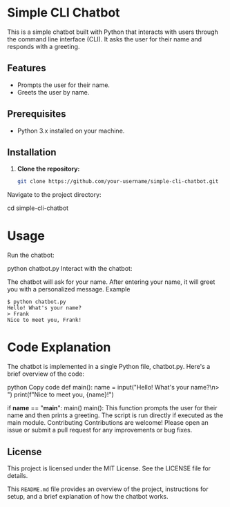 # Simple CLI Chatbot

This is a simple chatbot built with Python that interacts with users through the command line interface (CLI). It asks the user for their name and responds with a greeting.

## Features

- Prompts the user for their name.
- Greets the user by name.

## Prerequisites

- Python 3.x installed on your machine.

## Installation

1. **Clone the repository:**

   ```bash
   git clone https://github.com/your-username/simple-cli-chatbot.git

Navigate to the project directory:


cd simple-cli-chatbot

# Usage
Run the chatbot:

python chatbot.py
Interact with the chatbot:

The chatbot will ask for your name.
After entering your name, it will greet you with a personalized message.
Example

```
$ python chatbot.py
Hello! What's your name?
> Frank
Nice to meet you, Frank!
```

# Code Explanation
The chatbot is implemented in a single Python file, chatbot.py. Here's a brief overview of the code:

python
Copy code
def main():
    name = input("Hello! What's your name?\n> ")
    print(f"Nice to meet you, {name}!")

if __name__ == "__main__":
    main()
main(): This function prompts the user for their name and then prints a greeting.
The script is run directly if executed as the main module.
Contributing
Contributions are welcome! Please open an issue or submit a pull request for any improvements or bug fixes.

## License
This project is licensed under the MIT License. See the LICENSE file for details.



This `README.md` file provides an overview of the project, instructions for setup, and a brief explanation of how the chatbot works.





